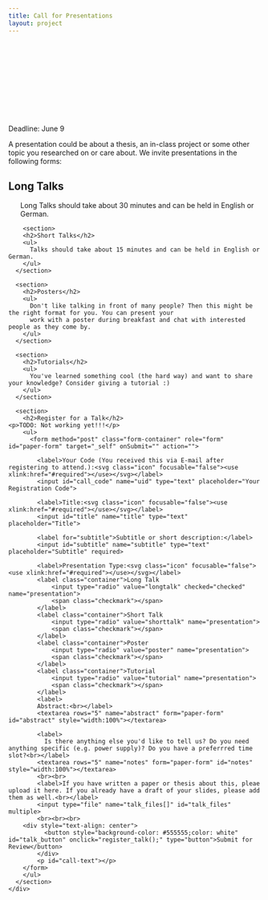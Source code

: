 ```yaml
---
title: Call for Presentations
layout: project
---
```

<svg id="definition" version="1.1" xmlns="http://www.w3.org/2000/svg"><defs><symbol id="required" viewbox="0 0 128 128"><g><path d="M110.1,16.4L75.8,56.8l0.3,1l50.6-10.2v32.2l-50.9-8.9l-0.3,1l34.7,39.1l-28.3,16.5L63.7,78.2L63,78.5   l-18.5,49L17.2,111l34.1-39.8v-0.6l-50,9.2V47.6l49.3,9.9l0.3-0.6L17.2,16.7L45.5,0.5l17.8,48.7H64L82.1,0.5L110.1,16.4z"></path></g></symbol></defs></svg>

<article>
  <div class="inner">
    <div class="project-intro">
      <p>Deadline: June 9</p>
    </div>
    <div class="project-main">
    <p>
      A presentation could be about a thesis, an in-class project or some other topic you researched on or care about.
      We invite presentations in the following forms:
    </p>
      <section>
        <h2>Long Talks</h2>
        <ul>
          Long Talks should take about 30 minutes and can be held in English or German.
        </ul>
      </section>
      
        <section>
        <h2>Short Talks</h2>
        <ul>
          Talks should take about 15 minutes and can be held in English or German.
        </ul>
      </section>

      <section>
        <h2>Posters</h2>
        <ul>
          Don't like talking in front of many people? Then this might be the right format for you. You can present your
          work with a poster during breakfast and chat with interested people as they come by.
        </ul>
      </section>

      <section>
        <h2>Tutorials</h2>
        <ul>
          You've learned something cool (the hard way) and want to share your knowledge? Consider giving a tutorial :)
        </ul>
      </section>

      <section>
        <h2>Register for a Talk</h2>
	<p>TODO: Not working yet!!!</p>
        <ul>
          <form method="post" class="form-container" role="form" id="paper-form" target="_self" onSubmit="" action="">
      
            <label>Your Code (You received this via E-mail after registering to attend.):<svg class="icon" focusable="false"><use xlink:href="#required"></use></svg></label>
            <input id="call_code" name="uid" type="text" placeholder="Your Registration Code">
        
            <label>Title:<svg class="icon" focusable="false"><use xlink:href="#required"></use></svg></label>
            <input id="title" name="title" type="text" placeholder="Title">
        
            <label for="subtitle">Subtitle or short description:</label>
            <input id="subtitle" name="subtitle" type="text" placeholder="Subtitle" required>
        
            <label>Presentation Type:<svg class="icon" focusable="false"><use xlink:href="#required"></use></svg></label>
            <label class="container">Long Talk
                <input type="radio" value="longtalk" checked="checked" name="presentation">
                <span class="checkmark"></span>
            </label>
            <label class="container">Short Talk
                <input type="radio" value="shorttalk" name="presentation">
                <span class="checkmark"></span>
            </label>
            <label class="container">Poster
                <input type="radio" value="poster" name="presentation">
                <span class="checkmark"></span>
            </label>
            <label class="container">Tutorial
                <input type="radio" value="tutorial" name="presentation">
                <span class="checkmark"></span>
            </label>
            <label>
            Abstract:<br></label>
            <textarea rows="5" name="abstract" form="paper-form" id="abstract" style="width:100%"></textarea>
            
            <label>
              Is there anything else you'd like to tell us? Do you need anything specific (e.g. power supply)? Do you have a preferrred time slot?<br></label>
            <textarea rows="5" name="notes" form="paper-form" id="notes" style="width:100%"></textarea>
            <br><br>
            <label>If you have written a paper or thesis about this, pleae upload it here. If you already have a draft of your slides, please add them as well.<br></label>
            <input type="file" name="talk_files[]" id="talk_files" multiple>
            <br><br><br>
	    <div style="text-align: center">
              <button style="background-color: #555555;color: white" id="talk_button" onclick="register_talk();" type="button">Submit for Review</button>
            </div>
            <p id="call-text"></p>
        </form>
        </ul>
      </section>
    </div>
  </div>
</article>




